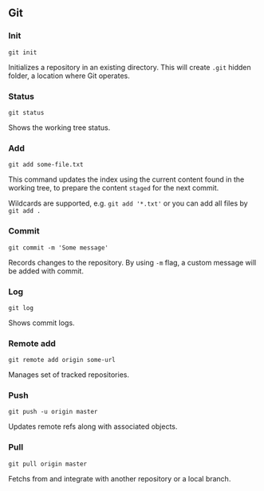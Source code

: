 ## Git

<!---
    // TODO: table of contents

    https://try.github.io/levels/1/challenges/10
-->

### Init

`git init`

Initializes a repository in an existing directory. This will create `.git` hidden folder, a location where Git operates.

### Status

`git status`

Shows the working tree status.

### Add

`git add some-file.txt`

This command updates the index using the current content found in the working tree, to prepare the content `staged` for the next commit.

Wildcards are supported, e.g. `git add '*.txt'` or you can add all files by `git add .`

### Commit

`git commit -m 'Some message'`

Records changes to the repository. By using `-m` flag, a custom message will be added with commit.

### Log

`git log`

Shows commit logs.

### Remote add

`git remote add origin some-url`

Manages set of tracked repositories.

### Push

`git push -u origin master`

Updates remote refs along with associated objects.

### Pull

`git pull origin master`

Fetchs from and integrate with another repository or a local branch.